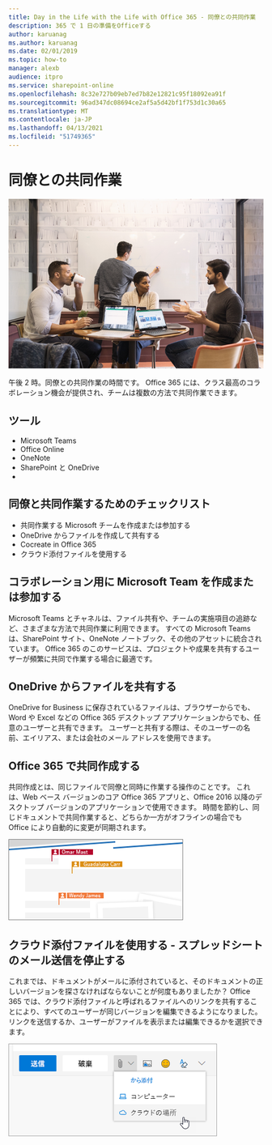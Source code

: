 ```yaml
---
title: Day in the Life with the Life with Office 365 - 同僚との共同作業
description: 365 で 1 日の準備をOfficeする
author: karuanag
ms.author: karuanag
ms.date: 02/01/2019
ms.topic: how-to
manager: alexb
audience: itpro
ms.service: sharepoint-online
ms.openlocfilehash: 8c32e727b09eb7ed7b82e12821c95f18092ea91f
ms.sourcegitcommit: 96ad347dc08694ce2af5a5d42bf1f753d1c30a65
ms.translationtype: MT
ms.contentlocale: ja-JP
ms.lasthandoff: 04/13/2021
ms.locfileid: "51749365"
---
```

# <a name="collaborating-with-colleagues"></a>同僚との共同作業

![通勤のビジュアル](media/ditl_collab.png)

午後 2 時。同僚との共同作業の時間です。 Office 365 には、クラス最高のコラボレーション機会が提供され、チームは複数の方法で共同作業できます。 

## <a name="tools"></a>ツール
- Microsoft Teams
- Office Online
- OneNote
- SharePoint と OneDrive
- 
## <a name="checklist-for-collaborating-with-colleagues"></a>同僚と共同作業するためのチェックリスト
- 共同作業する Microsoft チームを作成または参加する
- OneDrive からファイルを作成して共有する 
- Cocreate in Office 365 
- クラウド添付ファイルを使用する

## <a name="create-or-join-a-microsoft-team-for-collaboration"></a>コラボレーション用に Microsoft Team を作成または参加する

Microsoft Teams とチャネルは、ファイル共有や、チームの実施項目の追跡など、さまざまな方法で共同作業に利用できます。 すべての Microsoft Teams は、SharePoint サイト、OneNote ノートブック、その他のアセットに統合されています。 Office 365 のこのサービスは、プロジェクトや成果を共有するユーザーが頻繁に共同で作業する場合に最適です。 

## <a name="share-files-from-your-onedrive"></a>OneDrive からファイルを共有する
OneDrive for Business に保存されているファイルは、ブラウザーからでも、Word や Excel などの Office 365 デスクトップ アプリケーションからでも、任意のユーザーと共有できます。 ユーザーと共有する際は、そのユーザーの名前、エイリアス、または会社のメール アドレスを使用できます。 

## <a name="co-create-in-office-365"></a>Office 365 で共同作成する
共同作成とは、同じファイルで同僚と同時に作業する操作のことです。 これは、Web ベース バージョンのコア Office 365 アプリと、Office 2016 以降のデスクトップ バージョンのアプリケーションで使用できます。  時間を節約し、同じドキュメントで共同作業すると、どちらか一方がオフラインの場合でも Office により自動的に変更が同期されます。 

![Word で共同作成する](media/ditl_coauth.png)

## <a name="use-cloud-attachments---stop-emailing-that-spreadsheet"></a>クラウド添付ファイルを使用する - スプレッドシートのメール送信を停止する
これまでは、ドキュメントがメールに添付されていると、そのドキュメントの正しいバージョンを探さなければならないことが何度もありましたか？ Office 365 では、クラウド添付ファイルと呼ばれるファイルへのリンクを共有することにより、すべてのユーザーが同じバージョンを編集できるようになりました。  リンクを送信するか、ユーザーがファイルを表示または編集できるかを選択できます。 

![クラウド添付ファイル](media/ditl_cloudattach.png)

